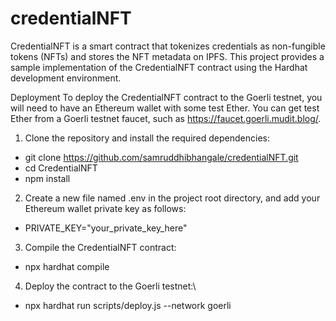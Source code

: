 # credentialNFT
CredentialNFT is a smart contract that tokenizes credentials as non-fungible tokens (NFTs) and stores the NFT metadata on IPFS. 
This project provides a sample implementation of the CredentialNFT contract using the Hardhat development environment.

Deployment
To deploy the CredentialNFT contract to the Goerli testnet, you will need to have an Ethereum wallet with some test Ether. You can get test Ether from a Goerli testnet faucet, such as https://faucet.goerli.mudit.blog/.

1. Clone the repository and install the required dependencies:
- git clone https://github.com/samruddhibhangale/credentialNFT.git
- cd CredentialNFT
- npm install

2. Create a new file named .env in the project root directory, and add your Ethereum wallet private key as follows:
- PRIVATE_KEY="your_private_key_here"

3. Compile the CredentialNFT contract:
- npx hardhat compile

4. Deploy the contract to the Goerli testnet:\
- npx hardhat run scripts/deploy.js --network goerli
